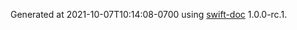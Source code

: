 Generated at 2021-10-07T10:14:08-0700 using [swift-doc](https://github.com/SwiftDocOrg/swift-doc) 1.0.0-rc.1.
